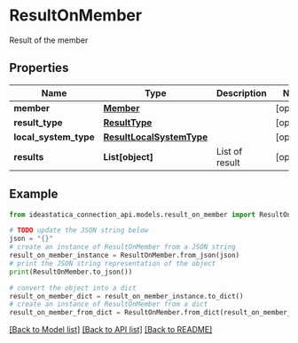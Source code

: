 # ResultOnMember

Result of the member

## Properties

Name | Type | Description | Notes
------------ | ------------- | ------------- | -------------
**member** | [**Member**](Member.md) |  | [optional] 
**result_type** | [**ResultType**](ResultType.md) |  | [optional] 
**local_system_type** | [**ResultLocalSystemType**](ResultLocalSystemType.md) |  | [optional] 
**results** | **List[object]** | List of result | [optional] 

## Example

```python
from ideastatica_connection_api.models.result_on_member import ResultOnMember

# TODO update the JSON string below
json = "{}"
# create an instance of ResultOnMember from a JSON string
result_on_member_instance = ResultOnMember.from_json(json)
# print the JSON string representation of the object
print(ResultOnMember.to_json())

# convert the object into a dict
result_on_member_dict = result_on_member_instance.to_dict()
# create an instance of ResultOnMember from a dict
result_on_member_from_dict = ResultOnMember.from_dict(result_on_member_dict)
```
[[Back to Model list]](../README.md#documentation-for-models) [[Back to API list]](../README.md#documentation-for-api-endpoints) [[Back to README]](../README.md)


